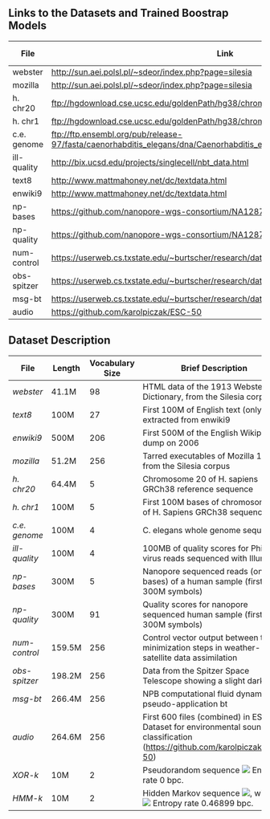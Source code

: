 ## Links to the Datasets and Trained Boostrap Models
| File | Link |Bootstrap Model|
|------|------|------|
|webster|http://sun.aei.polsl.pl/~sdeor/index.php?page=silesia|[webster](./Models/webster.bootstrap)|
|mozilla|http://sun.aei.polsl.pl/~sdeor/index.php?page=silesia|[mozilla](./Models/mozilla.bootstrap)|
|h. chr20|ftp://hgdownload.cse.ucsc.edu/goldenPath/hg38/chromosomes/chr20.fa.gz|[chr20](./Models/chr20_bstrap)|
|h. chr1|ftp://hgdownload.cse.ucsc.edu/goldenPath/hg38/chromosomes/chr1.fa.gz|[chr1](./Models/chr1_bstrap)|
|c.e. genome|ftp://ftp.ensembl.org/pub/release-97/fasta/caenorhabditis_elegans/dna/Caenorhabditis_elegans.WBcel235.dna.toplevel.fa.gz|[celegchr](./Models/celegchr_bstrap)|
|ill-quality|http://bix.ucsd.edu/projects/singlecell/nbt_data.html|[phixq](./Models/phixq_truncated_bstrap)|
|text8|http://www.mattmahoney.net/dc/textdata.html|[text8](./Models/text8_bstrap)|
|enwiki9|http://www.mattmahoney.net/dc/textdata.html|[enwiki9](./Models/enwiki9.bootstrap)|
|np-bases|https://github.com/nanopore-wgs-consortium/NA12878|[npbases](./Models/npbases_bstrap)|
|np-quality|https://github.com/nanopore-wgs-consortium/NA12878|[npquals](./Models/npquals_bstrap)|
|num-control|https://userweb.cs.txstate.edu/~burtscher/research/datasets/FPdouble/|[model](./Models/num_control.trace.bootstrap)|
|obs-spitzer|https://userweb.cs.txstate.edu/~burtscher/research/datasets/FPdouble/|[model](./Models/obs_spitzer.trace.bootstrap)|
|msg-bt|https://userweb.cs.txstate.edu/~burtscher/research/datasets/FPdouble/|[model](./Models/msg_bt.trace.bootstrap)|
|audio|https://github.com/karolpiczak/ESC-50|[model](./Models/audio.bootstrap)|


## Dataset Description

| File | Length | Vocabulary Size | Brief Description |
|------|------|------|------| 	
|<em>webster</em>| 41.1M|  98 |  HTML data of the 1913 Webster Dictionary, from the Silesia corpus | 
|<em>text8<em>|100M|  27|   First 100M of English text (only) extracted from enwiki9| 
|<em>enwiki9<em>|500M|  206|  First 500M of the English Wikipedia dump on 2006| 		
|<em>mozilla<em>| 51.2M|  256|  Tarred executables of Mozilla 1.0, from the Silesia corpus| 
|<em>h. chr20<em>|  64.4M|  5|   Chromosome 20 of H. sapiens GRCh38 reference sequence | 
|<em>h. chr1<em>|  100M|  5|  First 100M bases of chromosome 1 of H. Sapiens GRCh38 sequence |
|<em>c.e. genome <em>|  100M|  4|  C. elegans whole genome sequence| 
|<em>ill-quality<em>| 100M|  4|  100MB of quality scores for PhiX virus reads sequenced with Illumina | 
|<em>np-bases<em>|300M|  5|  Nanopore sequenced reads (only bases) of a human sample (first 300M symbols) | 
|<em>np-quality<em>| 300M|  91|  Quality scores for nanopore sequenced human sample (first 300M symbols)| 
|<em>num-control<em>|159.5M|  256|  Control vector output between two minimization steps in weather-satellite data assimilation| 
|<em>obs-spitzer<em>|198.2M|  256|  Data from the Spitzer Space Telescope showing a slight darkening| 
|<em>msg-bt<em>|266.4M|  256|  NPB computational fluid dynamics pseudo-application bt| 	
|<em>audio<em>|264.6M|  256|  First 600 files (combined) in ESC Dataset for environmental sound classification (https://github.com/karolpiczak/ESC-50)|
|<em>XOR-k <em>|  10M|  2|  Pseudorandom sequence <img src="https://render.githubusercontent.com/render/math?math=S_%7Bn%2B1%7D%20%3D%20S_n%20%5Cbigoplus%20S_%7Bn-k%7D"> Entropy rate 0 bpc.| 
|<em>HMM-k<em>|  10M|  2|  Hidden Markov sequence <img src="https://render.githubusercontent.com/render/math?math=S_n%20%3D%20X_n%20%5Cbigoplus%20Z_n">, with <img src="https://render.githubusercontent.com/render/math?math=Z_n%20%5Csim%20Bern(0.1)">, <img src="https://render.githubusercontent.com/render/math?math=X_%7Bn%2B1%7D%20%3D%20X_n%20%5Cbigoplus%20X_%7Bn-k%7D"> Entropy rate 0.46899 bpc. | 

